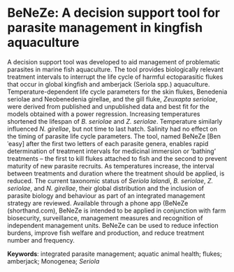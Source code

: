 # BeNeZe: A decision support tool for parasite management in kingfish aquaculture

A decision support tool was developed to aid management of problematic parasites in marine fish aquaculture. The tool provides biologically relevant treatment intervals to interrupt the life cycle of harmful ectoparasitic flukes that occur in global kingfish and amberjack (Seriola spp.) aquaculture. Temperature-dependent life cycle parameters for the skin flukes, Benedenia seriolae and Neobenedenia girellae, and the gill fluke, <i>Zeuxapta seriolae</i>, were derived from published and unpublished data and best fit for the models obtained with a power regression. Increasing temperatures shortened the lifespan of <i>B. seriolae</i> and <i>Z. seriolae</i>. Temperature similarly influenced <i>N. girellae</i>, but not time to last hatch. Salinity had no effect on the timing of parasite life cycle parameters. The tool, named BeNeZe [Benˈeasy] after the first two letters of each parasite genera, enables rapid determination of treatment intervals for medicinal immersion or ‘bathing’ treatments – the first to kill flukes attached to fish and the second to prevent maturity of new parasite recruits. As temperatures increase, the interval between treatments and duration where the treatment should be applied, is reduced. The current taxonomic status of <i>Seriola lalandi</i>, <i>B. seriolae</i>, <i>Z. seriolae</i>, and <i>N. girellae</i>, their global distribution and the inclusion of parasite biology and behaviour as part of an integrated management strategy are reviewed. Available through a phone app (BeNeZe (shorthand.com), BeNeZe is intended to be applied in conjunction with farm biosecurity, surveillance, management measures and recognition of independent management units. BeNeZe can be used to reduce infection burdens, improve fish welfare and production, and reduce treatment number and frequency.

<b>Keywords</b>: integrated parasite management; aquatic animal health; flukes; amberjack; Monogenea; <i>Seriola</i>
